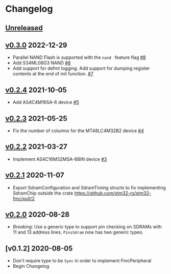 # Changelog

## [Unreleased]

## [v0.3.0] 2022-12-29

* Parallel NAND Flash is supported with the `nand ` feature flag [#8]
* Add S34ML08G3 NAND [#8]
* Add support for defmt logging. Add support for dumping register contents at the end of init function. [#7]

## [v0.2.4] 2021-10-05

* Add AS4C4M16SA-6 device [#5]

## [v0.2.3] 2021-05-25

* Fix the number of columns for the MT48LC4M32B2 device [#4]

## [v0.2.2] 2021-03-27

* Implement AS4C16M32MSA-6BIN device [#3]

## [v0.2.1] 2020-11-07

* Export SdramConfiguration and SdramTiming structs to fix implementing
  SdramChip outside the crate https://github.com/stm32-rs/stm32-fmc/pull/2

## [v0.2.0] 2020-08-28

* *Breaking*: Use a generic type to support pin checking on SDRAMs with 11 and
  13 address lines. `PinsSdram` now has two generic types.

## [v0.1.2] 2020-08-05

* Don't require type to be `Sync` in order to implement FmcPeripheral
* Begin Changelog

[Unreleased]: https://github.com/stm32-rs/stm32-fmc/compare/v0.3.0...HEAD
[v0.3.0]: https://github.com/stm32-rs/stm32-fmc/compare/v0.2.4...v0.3.0
[v0.2.4]: https://github.com/stm32-rs/stm32-fmc/compare/v0.2.3...v0.2.4
[v0.2.3]: https://github.com/stm32-rs/stm32-fmc/compare/v0.2.2...v0.2.3
[v0.2.2]: https://github.com/stm32-rs/stm32-fmc/compare/v0.2.1...v0.2.2
[v0.2.1]: https://github.com/stm32-rs/stm32-fmc/compare/v0.2.0...v0.2.1
[v0.2.0]: https://github.com/stm32-rs/stm32-fmc/compare/v0.1.2...v0.2.0

[#3]: https://github.com/stm32-rs/stm32h7xx-hal/pull/3
[#4]: https://github.com/stm32-rs/stm32h7xx-hal/pull/4
[#5]: https://github.com/stm32-rs/stm32h7xx-hal/pull/5
[#7]: https://github.com/stm32-rs/stm32h7xx-hal/pull/7
[#8]: https://github.com/stm32-rs/stm32h7xx-hal/pull/8
